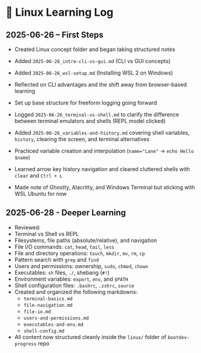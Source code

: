 # 🐧 Linux Learning Log

## 2025-06-26 – First Steps

- Created Linux concept folder and began taking structured notes
- Added `2025-06-26_intro-cli-vs-gui.md` (CLI vs GUI concepts)
- Added `2025-06-26_wsl-setup.md` (Installing WSL 2 on Windows)
- Reflected on CLI advantages and the shift away from browser-based learning
- Set up base structure for freeform logging going forward

- Logged `2025-06-26_terminal-vs-shell.md` to clarify the difference between terminal emulators and shells (REPL model clicked)
- Added `2025-06-26_variables-and-history.md` covering shell variables, `history`, clearing the screen, and terminal alternatives
- Practiced variable creation and interpolation (`name="Lane"` → `echo Hello $name`)
- Learned arrow key history navigation and cleared cluttered shells with `clear` and `Ctrl + L`
- Made note of Ghostty, Alacritty, and Windows Terminal but sticking with WSL Ubuntu for now


## 2025-06-28 - Deeper Learning
 - Reviewed:
  - Terminal vs Shell vs REPL
  - Filesystems, file paths (absolute/relative), and navigation
  - File I/O commands: `cat`, `head`, `tail`, `less`
  - File and directory operations: `touch`, `mkdir`, `mv`, `rm`, `cp`
  - Pattern search with `grep` and `find`
  - Users and permissions: ownership, `sudo`, `chmod`, `chown`
  - Executables: `sh` files, `./`, shebang (`#!`)
  - Environment variables: `export`, `env`, and `$PATH`
  - Shell configuration files: `.bashrc`, `.zshrc`, `source`
- Created and organized the following markdowns:
  - `terminal-basics.md`
  - `file-navigation.md`
  - `file-io.md`
  - `users-and-permissions.md`
  - `executables-and-env.md`
  - `shell-config.md`
- All content now structured cleanly inside the `linux/` folder of `bootdev-progress` repo
